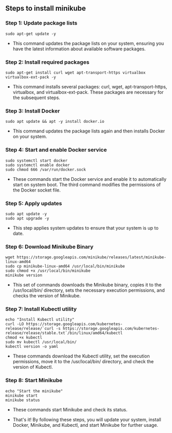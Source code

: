 ## Steps to install minikube


### Step 1: Update package lists
```
sudo apt-get update -y

```

* This command updates the package lists on your system, ensuring you have the latest information about available software packages.

### Step 2: Install required packages
```
sudo apt-get install curl wget apt-transport-https virtualbox virtualbox-ext-pack -y

```

* This command installs several packages: curl, wget, apt-transport-https, virtualbox, and virtualbox-ext-pack. These packages are necessary for the subsequent steps.

### Step 3: Install Docker
```
sudo apt update && apt -y install docker.io

```

* This command updates the package lists again and then installs Docker on your system.

### Step 4: Start and enable Docker service
```
sudo systemctl start docker
sudo systemctl enable docker
sudo chmod 666 /var/run/docker.sock
```

* These commands start the Docker service and enable it to automatically start on system boot. The third command modifies the permissions of the Docker socket file.



### Step 5: Apply updates
```
sudo apt update -y 
sudo apt upgrade -y
```

* This step applies system updates to ensure that your system is up to date.

### Step 6: Download Minikube Binary

```
wget https://storage.googleapis.com/minikube/releases/latest/minikube-linux-amd64
sudo cp minikube-linux-amd64 /usr/local/bin/minikube
sudo chmod +x /usr/local/bin/minikube
minikube version
```

* This set of commands downloads the Minikube binary, copies it to the /usr/local/bin/ directory, sets the necessary execution permissions, and checks the version of Minikube.

### Step 7: Install Kubectl utility

```
echo "Install Kubectl utility"
curl -LO https://storage.googleapis.com/kubernetes-release/release/`curl -s https://storage.googleapis.com/kubernetes-release/release/stable.txt`/bin/linux/amd64/kubectl
chmod +x kubectl
sudo mv kubectl /usr/local/bin/
kubectl version -o yaml
```

* These commands download the Kubectl utility, set the execution permissions, move it to the /usr/local/bin/ directory, and check the version of Kubectl.


### Step 8: Start Minikube

```
echo "Start the minikube"
minikube start 
minikube status
```

* These commands start Minikube and check its status.

* That's it! By following these steps, you will update your system, install Docker, Minikube, and Kubectl, and start Minikube for further usage.